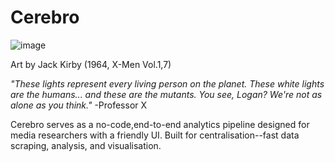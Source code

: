 # Cerebro

![image](https://user-images.githubusercontent.com/65873585/135470294-2b98e5f4-a89f-4b83-a223-0ec2f15cccea.png)

Art by Jack Kirby (1964, X-Men Vol.1,7)

*"These lights represent every living person on the planet. These white lights are the humans... and these are the mutants. You see, Logan? We're not as alone as you think."*
-Professor X


Cerebro serves as a no-code,end-to-end analytics pipeline designed for media researchers with a friendly UI. Built for centralisation--fast data scraping, analysis, and visualisation. 

